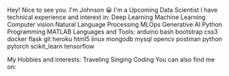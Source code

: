  Hey! Nice to see you.
I'm Johnson 😀
I'm a Upcoming Data Scientist
I have technical experience and interest in:
Deep Learning
Machine Learning
Computer vision
Natural Language Processing
MLOps
Generative AI
Python Programming
MATLAB
Languages and Tools:
arduino bash bootstrap css3 docker flask git heroku html5 linux mongodb mysql opencv postman python pytorch scikit_learn tensorflow

My Hobbies and interests:
Traveling
Singing
Coding
You can also find me on:
